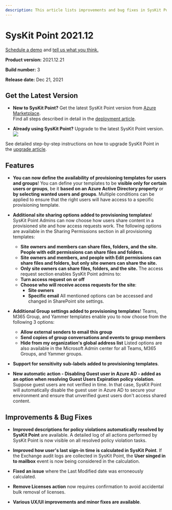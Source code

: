 ```yaml
---
description: This article lists improvements and bug fixes in SysKit Point version 2021.12.
--- 
```


# SysKit Point 2021.12

[Schedule a demo](https://www.syskit.com/products/point/request-a-demo/) and [tell us what you think.](https://www.syskit.com/company/contact-us/)

**Product version:** 2021.12.21

**Build number:** 3

**Release date:** Dec 21, 2021

## Get the Latest Version

* **New to SysKit Point?** Get the latest SysKit Point version from [Azure Marketplace](https://azuremarketplace.microsoft.com/en-us/marketplace/apps/syskitltd.syskit_point).<br/>
    Find all steps described in detail in the [deployment article](../installation/deploy-syskit-point.md).
    
* **Already using SysKit Point?** Upgrade to the latest SysKit Point version. <br/>
[![](https://aka.ms/deploytoazurebutton)](https://portal.azure.com/#create/Microsoft.Template/uri/https%3A%2F%2Fsyskitassetsstorage.blob.core.windows.net%2Fpoint%2FUpdateFilesARM%2FPointUpdateTemplate.json)

See detailed step-by-step instructions on how to upgrade SysKit Point in the [upgrade article](../installation/upgrade-syskit-point.md).

## Features
* **You can now define the availability of provisioning templates for users and groups**! You can define your templates to be **visible only for certain users or groups**, be it **based on an Azure Active Directory property** or **by selecting wanted users and groups**. Multiple conditions can be applied to ensure that the right users will have access to a specific provisioning template.

* **Additional site sharing options added to provisioning templates**! SysKit Point Admins can now choose how users share content in a provisioned site and how access requests work. The following options are available in the Sharing Permissions section in all provisioning templates:
    * **Site owners and members can share files, folders, and the site. People with edit permissions can share files and folders.**
    * **Site owners and members, and people with Edit permissions can share files and folders, but only site owners can share the site.**
    * **Only site owners can share files, folders, and the site.**
The access request section enables SysKit Point admins to:
    * **Turn access request on or off**
    * **Choose who will receive access requests for the site**:
        * **Site owners**
        * **Specific email**
All mentioned options can be accessed and changed in SharePoint site settings.

* **Additional Group settings added to provisioning templates**! Teams, M365 Group, and Yammer templates enable you to now choose from the following 3 options:
    * **Allow external senders to email this group**
    * **Send copies of group conversations and events to group members**
    * **Hide from my organization's global address list**
Listed options are also available in the Microsoft Admin center for all Teams, M365 Groups, and Yammer groups.

* **Support for sensitivity sub-labels added to provisioning templates**.

* **New automatic action - Disabling Guest user in Azure AD - added as an option when resolving Guest Users Expiration policy violation**. Suppose guest users are not verified in time. In that case, SysKit Point will automatically disable the guest user in Azure AD to secure your environment and ensure that unverified guest users don't access shared content.

## Improvements & Bug Fixes

* **Improved descriptions for policy violations automatically resolved by SysKit Point** are available. A detailed log of all actions performed by SysKit Point is now visible on all resolved policy violation tasks. 

* **Improved how user's last sign-in time is calculated in SysKit Point**. If the Exchange audit logs are collected in SysKit Point, the **User singed in to mailbox** event is now being considered in the calculation.

* **Fixed an issue** where the Last Modified date was erroneously calculated.

* **Remove Licenses action** now requires confirmation to avoid accidental bulk removal of licenses.

* **Various UX/UI improvements and minor fixes are available**.
